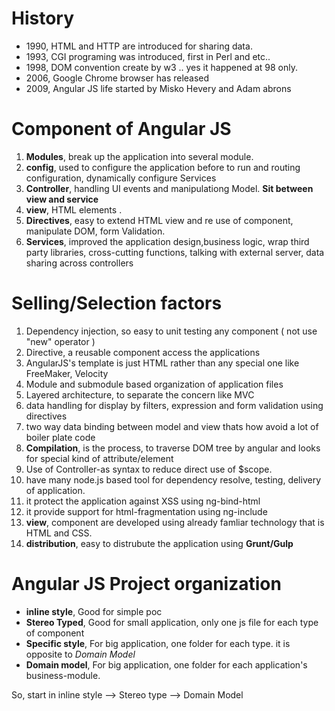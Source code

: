 # History

+ 1990, HTML and HTTP are introduced for sharing data.
+ 1993, CGI programing was introduced, first in Perl and etc.. 
+ 1998, DOM convention create by w3 .. yes it happened at 98 only.
+ 2006, Google Chrome browser has released
+ 2009, Angular JS life started by Misko Hevery and Adam abrons
 
# Component of Angular JS

1. **Modules**, break up the application into several module.
2. **config**, used to configure the application before to run and routing configuration, dynamically configure Services
3. **Controller**, handling UI events and manipulationg Model. **Sit between view and service**
4. **view**, HTML elements .
5. **Directives**, easy to extend HTML view and re use of component, manipulate DOM, form Validation.
6. **Services**, improved the application design,business logic, wrap third party libraries, cross-cutting functions, talking with external server, data sharing across controllers

# Selling/Selection factors

1. Dependency injection, so easy to unit testing any component ( not use "new" operator )
2. Directive, a reusable component access the applications
3. AngularJS's template is just HTML rather than any special one like FreeMaker, Velocity
4. Module and submodule based organization of application files
5. Layered architecture, to separate the concern like MVC
6. data handling for display by filters, expression and form validation using directives
7. two way data binding between model and view thats how avoid a lot of boiler plate code
8. **Compilation**, is the process, to traverse DOM tree by angular and looks for special kind of attribute/element
9. Use of Controller-as syntax to reduce direct use of $scope.
10. have many node.js based tool for dependency resolve, testing, delivery of application.
11. it protect the application against XSS using ng-bind-html
12. it provide support for html-fragmentation using ng-include
13. **view**, component are developed using already famliar technology that is HTML and CSS.
14. **distribution**, easy to distrubute the application using **Grunt/Gulp**

Angular JS Project organization
===============================

+ **inline style**, Good for simple poc
+ **Stereo Typed**, Good for small application, only one js file for each type of component
+ **Specific style**, For big application, one folder for each type. it is opposite to _Domain Model_
+ **Domain model**, For big application, one folder for each application's business-module. 

So, start in inline style --> Stereo type --> Domain Model